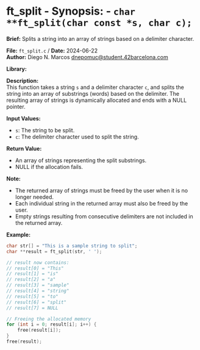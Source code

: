 # ft_split - **Synopsis:** - `char **ft_split(char const *s, char c);`

**Brief:**
Splits a string into an array of strings based on a delimiter character.

**File:** `ft_split.c` / **Date:** 2024-06-22  
**Author:** Diego N. Marcos <dnepomuc@student.42barcelona.com>

**Library:**



**Description:**  
This function takes a string `s` and a delimiter character `c`, and splits the string into an array of substrings (words) based on the delimiter. The resulting array of strings is dynamically allocated and ends with a NULL pointer.

**Input Values:**
* `s`: The string to be split.
* `c`: The delimiter character used to split the string.

**Return Value:**
* An array of strings representing the split substrings.
* NULL if the allocation fails.

**Note:**
- The returned array of strings must be freed by the user when it is no longer needed.
- Each individual string in the returned array must also be freed by the user.
- Empty strings resulting from consecutive delimiters are not included in the returned array.

**Example:**
```c
char str[] = "This is a sample string to split";
char **result = ft_split(str, ' ');

// result now contains:
// result[0] = "This"
// result[1] = "is"
// result[2] = "a"
// result[3] = "sample"
// result[4] = "string"
// result[5] = "to"
// result[6] = "split"
// result[7] = NULL

// Freeing the allocated memory
for (int i = 0; result[i]; i++) {
    free(result[i]);
}
free(result);

